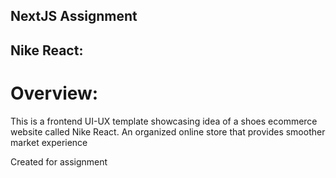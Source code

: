 ## NextJS Assignment

## Nike React:

# Overview:
This is a frontend UI-UX template showcasing idea of a shoes ecommerce website called Nike React. An organized online store that provides smoother market experience 

Created for assignment 